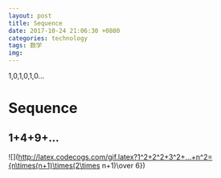 ```yaml
---
layout: post
title: Sequence
date: 2017-10-24 21:06:30 +0800
categories: technology
tags: 数学
img: 
---
```

1,0,1,0,1,0...

# Sequence

## 1+4+9+...

![](http://latex.codecogs.com/gif.latex?1^2+2^2+3^2+...+n^2={n\times(n+1)\times(2\times n+1)\over 6})
